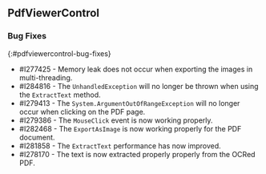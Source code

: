 ## PdfViewerControl

### Bug Fixes
{:#pdfviewercontrol-bug-fixes} 

* \#I277425 - Memory leak does not occur when exporting the images in multi-threading.
* \#I284816 - The `UnhandledException` will no longer be thrown when using the `ExtractText` method.
* \#I279413 - The `System.ArgumentOutOfRangeException` will no longer occur when clicking on the PDF page.
* \#I279386 - The `MouseClick` event is now working properly.
* \#I282468 - The `ExportAsImage` is now working properly for the PDF document.
* \#I281858 - The `ExtractText` performance has now improved.
* \#I278170 - The text is now extracted properly properly from the OCRed PDF.
